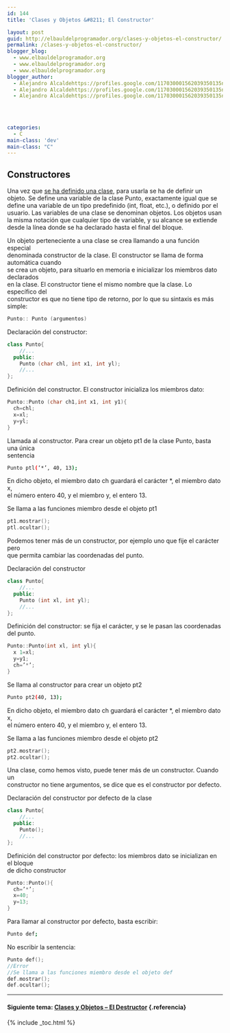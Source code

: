 ```yaml
---
id: 144
title: 'Clases y Objetos &#8211; El Constructor'

layout: post
guid: http://elbauldelprogramador.org/clases-y-objetos-el-constructor/
permalink: /clases-y-objetos-el-constructor/
blogger_blog:
  - www.elbauldelprogramador.org
  - www.elbauldelprogramador.org
  - www.elbauldelprogramador.org
blogger_author:
  - Alejandro Alcaldehttps://profiles.google.com/117030001562039350135noreply@blogger.com
  - Alejandro Alcaldehttps://profiles.google.com/117030001562039350135noreply@blogger.com
  - Alejandro Alcaldehttps://profiles.google.com/117030001562039350135noreply@blogger.com

  
  
  
categories:
  - C
main-class: 'dev'
main-class: "C"
---
```

<div class="iconcpp">
</div>

## Constructores

Una vez que [se ha definido una clase][1], para usarla se ha de definir un objeto. Se define una variable de la clase Punto, exactamente igual que se define una variable de un tipo predefinido (int, float, etc.), o definido por el usuario. Las variables de una clase se denominan objetos. Los objetos usan la misma notación que cualquier tipo de variable, y su alcance se extiende desde la línea donde se ha declarado hasta el final del bloque.  
  
<!--ad-->

Un objeto perteneciente a una clase se crea llamando a una función especial  
denominada constructor de la clase. El constructor se llama de forma automática cuando  
se crea un objeto, para situarlo en memoria e inicializar los miembros dato declarados  
en la clase. El constructor tiene el mismo nombre que la clase. Lo específico del  
constructor es que no tiene tipo de retorno, por lo que su sintaxis es más simple:



```cpp
Punto:: Punto (argumentos)
```



Declaración del constructor: 

```cpp
class Punto{
    //...
  public:
    Punto (char chl, int x1, int yl);
    //...
};

```

Definición del constructor. El constructor inicializa los miembros dato:

```cpp
Punto::Punto (char ch1,int x1, int y1){
  ch=chl;
  x=xl;
  y=yl; 
}

```

Llamada al constructor. Para crear un objeto pt1 de la clase Punto, basta una única  
sentencia

```bash
Punto ptl(‘*’, 40, 13);
```

En dicho objeto, el miembro dato ch guardará el carácter *, el miembro dato x,  
el número entero 40, y el miembro y, el entero 13.

Se llama a las funciones miembro desde el objeto pt1

```cpp
pt1.mostrar();
ptl.ocultar();

```

Podemos tener más de un constructor, por ejemplo uno que fije el carácter pero  
que permita cambiar las coordenadas del punto.

Declaración del constructor

```cpp
class Punto{
    //...
  public:
    Punto (int xl, int yl);
    //...
};

```

Definición del constructor: se fija el carácter, y se le pasan las coordenadas del punto.

```cpp
Punto::Punto(int xl, int yl){
  x 1=xl;
  y=y1;
  ch=’*’;
}

```

Se llama al constructor para crear un objeto pt2

```bash
Punto pt2(40, 13);
```

En dicho objeto, el miembro dato ch guardará el carácter *, el miembro dato x,  
el número entero 40, y el miembro y, el entero 13.

Se llama a las funciones miembro desde el objeto pt2

```cpp
pt2.mostrar();
pt2.ocultar();

```

Una clase, como hemos visto, puede tener más de un constructor. Cuando un  
constructor no tiene argumentos, se dice que es el constructor por defecto.

Declaración del constructor por defecto de la clase

```cpp
class Punto{
    //...
  public:
    Punto();
    //...
};

```

Definición del constructor por defecto: los miembros dato se inicializan en el bloque  
de dicho constructor

```cpp
Punto::Punto(){
  ch=’*’;
  x=40;
  y=13;
}

```

Para llamar al constructor por defecto, basta escribir:

```bash
Punto def;
```

No escribir la sentencia:

```cpp
Punto def();
//Error
//Se llama a las funciones miembro desde el objeto def
def.mostrar();
def.ocultar();

```

* * *

#### Siguiente tema: [Clases y Objetos &#8211; El Destructor][2] {.referencia}



 [1]: https://elbauldelprogramador.com/clases-y-objetos-definir-una-clase/
 [2]: https://elbauldelprogramador.com/clases-y-objetos-el-destructor/

{% include _toc.html %}
